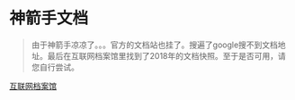 # 神箭手文档
> 由于神箭手凉凉了。。。官方的文档站也挂了。搜遍了google搜不到文档地址。最后在互联网档案馆里找到了2018年的文档快照。至于是否可用，请您自行尝试。

[互联网档案馆](https://web.archive.org/web/20180610211959/http://docs.shenjian.io/use/sdk/sdk.html)

